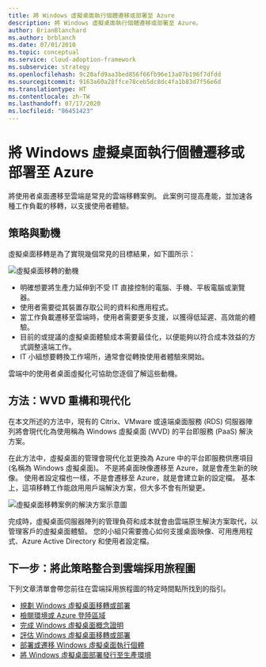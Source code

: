 ```yaml
---
title: 將 Windows 虛擬桌面執行個體遷移或部署至 Azure
description: 將 Windows 虛擬桌面執行個體遷移或部署至 Azure。
author: BrianBlanchard
ms.author: brblanch
ms.date: 07/01/2010
ms.topic: conceptual
ms.service: cloud-adoption-framework
ms.subservice: strategy
ms.openlocfilehash: 9c28afd9aa3bed856f66fb96e13a07b196f7dfdd
ms.sourcegitcommit: 9163a60a28ffce78ceb5dc8dc4fa1b83d7f56e6d
ms.translationtype: HT
ms.contentlocale: zh-TW
ms.lasthandoff: 07/17/2020
ms.locfileid: "86451423"
---
```

# <a name="migrate-or-deploy-windows-virtual-desktop-instances-to-azure"></a>將 Windows 虛擬桌面執行個體遷移或部署至 Azure

將使用者桌面遷移至雲端是常見的雲端移轉案例。 此案例可提高產能，並加速各種工作負載的移轉，以支援使用者體驗。

## <a name="strategy-and-motivations"></a>策略與動機

虛擬桌面移轉是為了實現幾個常見的目標結果，如下圖所示：

![虛擬桌面移轉的動機](../../_images/migrate/wvd/motivations.png)

- 明確想要將生產力延伸到不受 IT 直接控制的電腦、手機、平板電腦或瀏覽器。
- 使用者需要從其裝置存取公司的資料和應用程式。
- 當工作負載遷移至雲端時，使用者需要更多支援，以獲得低延遲、高效能的體驗。
- 目前的或提議的虛擬桌面體驗成本需要最佳化，以便能夠以符合成本效益的方式調整遠端工作。
- IT 小組想要轉換工作場所，通常會從轉換使用者體驗來開始。

雲端中的使用者桌面虛擬化可協助您逐個了解這些動機。

## <a name="approach-wvd-refactor-and-modernization"></a>方法：WVD 重構和現代化

在本文所述的方法中，現有的 Citrix、VMware 或遠端桌面服務 (RDS) 伺服器陣列將會現代化為使用稱為 Windows 虛擬桌面 (WVD) 的平台即服務 (PaaS) 解決方案。

在此方法中，虛擬桌面的管理會現代化並更換為 Azure 中的平台即服務供應項目 (名稱為 Windows 虛擬桌面)。 不是將桌面映像遷移至 Azure，就是會產生新的映像。 使用者設定檔也一樣，不是會遷移至 Azure，就是會建立新的設定檔。 基本上，這項移轉工作能啟用用戶端解決方案，但大多不會有所變更。

![虛擬桌面移轉案例的解決方案示意圖](../../_images/migrate/wvd/scenario-solution.png)

完成時，虛擬桌面伺服器陣列的管理負荷和成本就會由雲端原生解決方案取代，以管理客戶的虛擬桌面體驗。 您的小組只需要擔心如何支援桌面映像、可用應用程式、Azure Active Directory 和使用者設定檔。

## <a name="next-step-integrate-this-strategy-into-your-cloud-adoption-journey"></a>下一步：將此策略整合到雲端採用旅程圖

下列文章清單會帶您前往在雲端採用旅程圖的特定時間點所找到的指引。

- [規劃 Windows 虛擬桌面移轉或部署](./plan.md)
- [檢閱環境或 Azure 登陸區域](./ready.md)
- [完成 Windows 虛擬桌面概念證明](./proof-of-concept.md)
- [評估 Windows 虛擬桌面移轉或部署](./migrate-assess.md)
- [部署或遷移 Windows 虛擬桌面執行個體](./migrate-deploy.md)
- [將 Windows 虛擬桌面部署發行至生產環境](./migrate-release.md)
